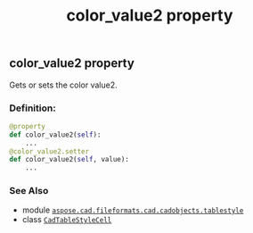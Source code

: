 ﻿---
title: color_value2 property
second_title: Aspose.CAD for Python via .NET API References
description: 
type: docs
weight: 110
url: /python-net/aspose.cad.fileformats.cad.cadobjects.tablestyle/cadtablestylecell/color_value2/
is_root: false
---

## color_value2 property


Gets or sets the color value2.
### Definition:
```python
@property
def color_value2(self):
    ...
@color_value2.setter
def color_value2(self, value):
    ...
```

### See Also
* module [`aspose.cad.fileformats.cad.cadobjects.tablestyle`](../../)
* class [`CadTableStyleCell`](/cad/python-net/aspose.cad.fileformats.cad.cadobjects.tablestyle/cadtablestylecell)
